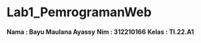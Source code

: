 # Lab1_PemrogramanWeb
 **Nama  : Bayu Maulana Ayassy**
 **Nim   : 312210166**
 **Kelas : TI.22.A1**
 
